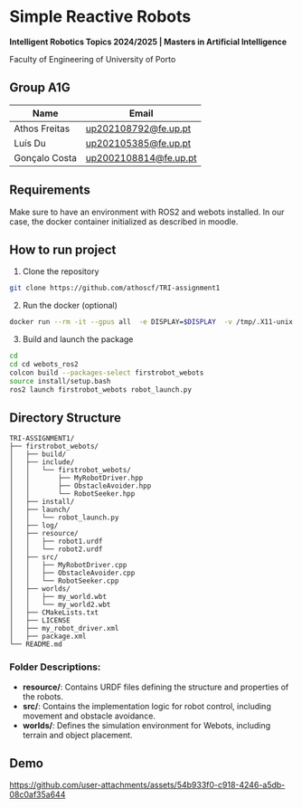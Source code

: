 # Simple Reactive Robots

**Intelligent Robotics Topics 2024/2025 | Masters in Artificial Intelligence**

Faculty of Engineering of University of Porto

## Group A1G

| Name           | Email                 |
| -------------- | --------------------- |
| Athos Freitas  | up202108792@fe.up.pt  |
| Luís Du       | up202105385@fe.up.pt  |
| Gonçalo Costa | up2002108814@fe.up.pt |

## Requirements

Make sure to have an environment with ROS2 and webots installed. In our case, the docker container initialized as described in moodle.

## **How to run project**

1. Clone the repository

```bash
git clone https://github.com/athoscf/TRI-assignment1
```

2. Run the docker (optional)

```bash
docker run --rm -it --gpus all  -e DISPLAY=$DISPLAY  -v /tmp/.X11-unix:/tmp/.X11-unix  -v /path_to_ROS2_workspace_in_local/:/path_to_workspace_in_docker tribe_simulation
```

3. Build and launch the package
   
```bash
cd
cd cd webots_ros2
colcon build --packages-select firstrobot_webots
source install/setup.bash
ros2 launch firstrobot_webots robot_launch.py
```

## **Directory Structure**

```
TRI-ASSIGNMENT1/
├── firstrobot_webots/
│   ├── build/
│   ├── include/
│   │   └── firstrobot_webots/
│   │       ├── MyRobotDriver.hpp
│   │       ├── ObstacleAvoider.hpp
│   │       └── RobotSeeker.hpp
│   ├── install/
│   ├── launch/
│   │   └── robot_launch.py
│   ├── log/
│   ├── resource/
│   │   ├── robot1.urdf
│   │   └── robot2.urdf
│   ├── src/
│   │   ├── MyRobotDriver.cpp
│   │   ├── ObstacleAvoider.cpp
│   │   └── RobotSeeker.cpp
│   ├── worlds/
│   │   ├── my_world.wbt
│   │   └── my_world2.wbt
│   ├── CMakeLists.txt
│   ├── LICENSE
│   ├── my_robot_driver.xml
│   ├── package.xml
└── README.md
```


### Folder Descriptions:
- **resource/**: Contains URDF files defining the structure and properties of the robots.  
- **src/**: Contains the implementation logic for robot control, including movement and obstacle avoidance.  
- **worlds/**: Defines the simulation environment for Webots, including terrain and object placement.  

## Demo


https://github.com/user-attachments/assets/54b933f0-c918-4246-a5db-08c0af35a644



